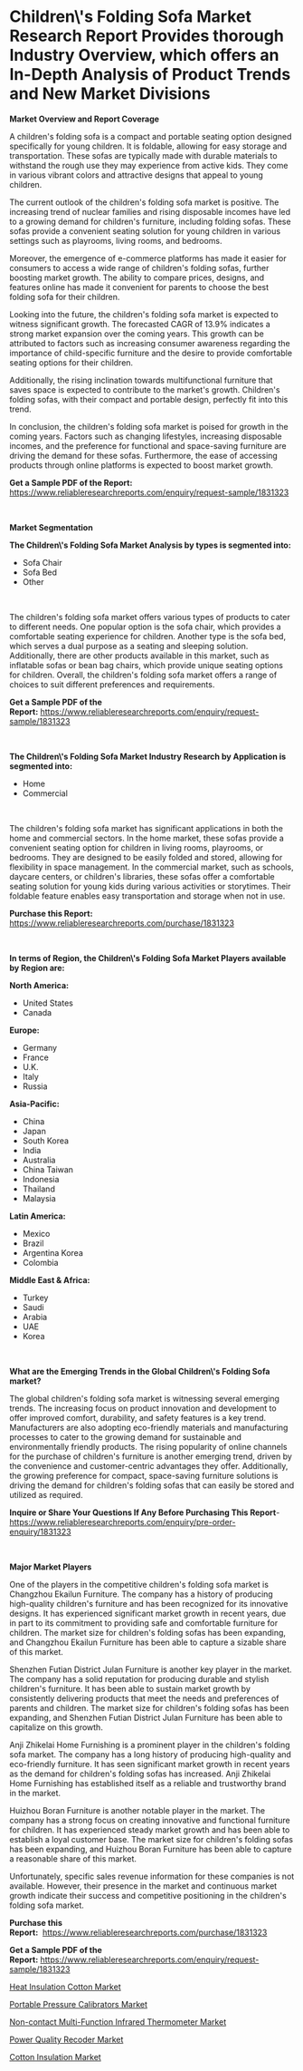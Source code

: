 <p><h1>Children\'s Folding Sofa Market Research Report Provides thorough Industry Overview, which offers an In-Depth Analysis of Product Trends and New Market Divisions</h1></p><p><strong>Market Overview and Report Coverage</strong></p>
<p><p>A children's folding sofa is a compact and portable seating option designed specifically for young children. It is foldable, allowing for easy storage and transportation. These sofas are typically made with durable materials to withstand the rough use they may experience from active kids. They come in various vibrant colors and attractive designs that appeal to young children.</p><p>The current outlook of the children's folding sofa market is positive. The increasing trend of nuclear families and rising disposable incomes have led to a growing demand for children's furniture, including folding sofas. These sofas provide a convenient seating solution for young children in various settings such as playrooms, living rooms, and bedrooms.</p><p>Moreover, the emergence of e-commerce platforms has made it easier for consumers to access a wide range of children's folding sofas, further boosting market growth. The ability to compare prices, designs, and features online has made it convenient for parents to choose the best folding sofa for their children.</p><p>Looking into the future, the children's folding sofa market is expected to witness significant growth. The forecasted CAGR of 13.9% indicates a strong market expansion over the coming years. This growth can be attributed to factors such as increasing consumer awareness regarding the importance of child-specific furniture and the desire to provide comfortable seating options for their children.</p><p>Additionally, the rising inclination towards multifunctional furniture that saves space is expected to contribute to the market's growth. Children's folding sofas, with their compact and portable design, perfectly fit into this trend.</p><p>In conclusion, the children's folding sofa market is poised for growth in the coming years. Factors such as changing lifestyles, increasing disposable incomes, and the preference for functional and space-saving furniture are driving the demand for these sofas. Furthermore, the ease of accessing products through online platforms is expected to boost market growth.</p></p>
<p><strong>Get a Sample PDF of the Report:</strong> <a href="https://www.reliableresearchreports.com/enquiry/request-sample/1831323">https://www.reliableresearchreports.com/enquiry/request-sample/1831323</a></p>
<p>&nbsp;</p>
<p><strong>Market Segmentation</strong></p>
<p><strong>The Children\'s Folding Sofa Market Analysis by types is segmented into:</strong></p>
<p><ul><li>Sofa Chair</li><li>Sofa Bed</li><li>Other</li></ul></p>
<p>&nbsp;</p>
<p><p>The children's folding sofa market offers various types of products to cater to different needs. One popular option is the sofa chair, which provides a comfortable seating experience for children. Another type is the sofa bed, which serves a dual purpose as a seating and sleeping solution. Additionally, there are other products available in this market, such as inflatable sofas or bean bag chairs, which provide unique seating options for children. Overall, the children's folding sofa market offers a range of choices to suit different preferences and requirements.</p></p>
<p><strong>Get a Sample PDF of the Report:</strong>&nbsp;<a href="https://www.reliableresearchreports.com/enquiry/request-sample/1831323">https://www.reliableresearchreports.com/enquiry/request-sample/1831323</a></p>
<p>&nbsp;</p>
<p><strong>The Children\'s Folding Sofa Market Industry Research by Application is segmented into:</strong></p>
<p><ul><li>Home</li><li>Commercial</li></ul></p>
<p>&nbsp;</p>
<p><p>The children's folding sofa market has significant applications in both the home and commercial sectors. In the home market, these sofas provide a convenient seating option for children in living rooms, playrooms, or bedrooms. They are designed to be easily folded and stored, allowing for flexibility in space management. In the commercial market, such as schools, daycare centers, or children's libraries, these sofas offer a comfortable seating solution for young kids during various activities or storytimes. Their foldable feature enables easy transportation and storage when not in use.</p></p>
<p><strong>Purchase this Report:</strong>&nbsp; <a href="https://www.reliableresearchreports.com/purchase/1831323">https://www.reliableresearchreports.com/purchase/1831323</a></p>
<p>&nbsp;</p>
<p><strong>In terms of Region, the Children\'s Folding Sofa Market Players available by Region are:</strong></p>
<p>
    <p> <strong> North America: </strong>
        <ul>
            <li>United States</li>
            <li>Canada</li>
        </ul>
        </p> 
    <p> <strong> Europe: </strong>
        <ul>
            <li>Germany</li>
            <li>France</li>
            <li>U.K.</li>
            <li>Italy</li>
            <li>Russia</li>
        </ul>
        </p> 
    <p> <strong> Asia-Pacific: </strong>
        <ul>
            <li>China</li>
            <li>Japan</li>
            <li>South Korea</li>
            <li>India</li>
            <li>Australia</li>
            <li>China Taiwan</li>
            <li>Indonesia</li>
            <li>Thailand</li>
            <li>Malaysia</li>
        </ul>
        </p> 
    <p> <strong> Latin America: </strong>
        <ul>
            <li>Mexico</li>
            <li>Brazil</li>
            <li>Argentina Korea</li>
            <li>Colombia</li>
        </ul>
        </p> 
    <p> <strong> Middle East & Africa: </strong>
        <ul>
            <li>Turkey</li>
            <li>Saudi</li>
            <li>Arabia</li>
            <li>UAE</li>
            <li>Korea</li>
        </ul>
    </p>
    </p>
<p>&nbsp;</p>
<p><strong>What are the Emerging Trends in the Global Children\'s Folding Sofa market?</strong></p>
<p><p>The global children's folding sofa market is witnessing several emerging trends. The increasing focus on product innovation and development to offer improved comfort, durability, and safety features is a key trend. Manufacturers are also adopting eco-friendly materials and manufacturing processes to cater to the growing demand for sustainable and environmentally friendly products. The rising popularity of online channels for the purchase of children's furniture is another emerging trend, driven by the convenience and customer-centric advantages they offer. Additionally, the growing preference for compact, space-saving furniture solutions is driving the demand for children's folding sofas that can easily be stored and utilized as required.</p></p>
<p><strong>Inquire or Share Your Questions If Any Before Purchasing This Report</strong>- <a href="https://www.reliableresearchreports.com/enquiry/pre-order-enquiry/1831323">https://www.reliableresearchreports.com/enquiry/pre-order-enquiry/1831323</a></p>
<p>&nbsp;</p>
<p><strong>Major Market Players</strong></p>
<p><p>One of the players in the competitive children's folding sofa market is Changzhou Ekailun Furniture. The company has a history of producing high-quality children's furniture and has been recognized for its innovative designs. It has experienced significant market growth in recent years, due in part to its commitment to providing safe and comfortable furniture for children. The market size for children's folding sofas has been expanding, and Changzhou Ekailun Furniture has been able to capture a sizable share of this market.</p><p>Shenzhen Futian District Julan Furniture is another key player in the market. The company has a solid reputation for producing durable and stylish children's furniture. It has been able to sustain market growth by consistently delivering products that meet the needs and preferences of parents and children. The market size for children's folding sofas has been expanding, and Shenzhen Futian District Julan Furniture has been able to capitalize on this growth.</p><p>Anji Zhikelai Home Furnishing is a prominent player in the children's folding sofa market. The company has a long history of producing high-quality and eco-friendly furniture. It has seen significant market growth in recent years as the demand for children's folding sofas has increased. Anji Zhikelai Home Furnishing has established itself as a reliable and trustworthy brand in the market.</p><p>Huizhou Boran Furniture is another notable player in the market. The company has a strong focus on creating innovative and functional furniture for children. It has experienced steady market growth and has been able to establish a loyal customer base. The market size for children's folding sofas has been expanding, and Huizhou Boran Furniture has been able to capture a reasonable share of this market.</p><p>Unfortunately, specific sales revenue information for these companies is not available. However, their presence in the market and continuous market growth indicate their success and competitive positioning in the children's folding sofa market.</p></p>
<p><strong>Purchase this Report:</strong>&nbsp;&nbsp;<a href="https://www.reliableresearchreports.com/purchase/1831323">https://www.reliableresearchreports.com/purchase/1831323</a></p>
<p></p>
<p><strong>Get a Sample PDF of the Report:</strong>&nbsp;<a href="https://www.reliableresearchreports.com/enquiry/request-sample/1831323">https://www.reliableresearchreports.com/enquiry/request-sample/1831323</a></p>
<p><p><a href="https://medium.com/@angelageorge32/heat-insulation-cotton-market-size-market-outlook-and-market-forecast-2023-to-2030-87a163c34228">Heat Insulation Cotton Market</a></p><p><a href="https://www.linkedin.com/pulse/portable-pressure-calibrators-market-size-share-global-analysis-qgfje/">Portable Pressure Calibrators Market</a></p><p><a href="https://www.linkedin.com/pulse/non-contact-multi-function-infrared-thermometer-market-betde/">Non-contact Multi-Function Infrared Thermometer Market</a></p><p><a href="https://www.linkedin.com/pulse/power-quality-recoder-market-size-growth-forecast-from-krpoe/">Power Quality Recoder Market</a></p><p><a href="https://medium.com/@kennethjensen27/cotton-insulation-market-exploring-market-share-market-trends-and-future-growth-da4a6098c013">Cotton Insulation Market</a></p></p>